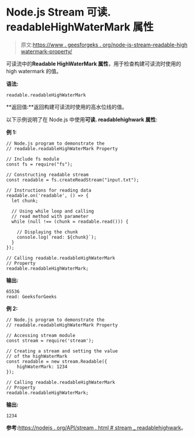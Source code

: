 # Node.js Stream 可读. readableHighWaterMark 属性

> 原文:[https://www . geesforgeks . org/node-js-stream-readable-high watermark-property/](https://www.geeksforgeeks.org/node-js-stream-readable-readablehighwatermark-property/)

可读流中的**Readable HighWaterMark 属性**，用于检查构建可读流时使用的 high watermark 的值。

**语法:**

```
readable.readableHighWaterMark
```

**返回值:**返回构建可读流时使用的高水位线的值。

以下示例说明了在 Node.js 中使用**可读. readablehighwark 属性**:

**例 1:**

```
// Node.js program to demonstrate the     
// readable.readableHighWaterMark Property  

// Include fs module
const fs = require("fs");

// Constructing readable stream
const readable = fs.createReadStream("input.txt");

// Instructions for reading data
readable.on('readable', () => {
  let chunk;

  // Using while loop and calling
  // read method with parameter
  while (null !== (chunk = readable.read())) {

    // Displaying the chunk
    console.log(`read: ${chunk}`);
  }
});

// Calling readable.readableHighWaterMark
// Property
readable.readableHighWaterMark;
```

**输出:**

```
65536
read: GeeksforGeeks

```

**例 2:**

```
// Node.js program to demonstrate the     
// readable.readableHighWaterMark Property

// Accessing stream module
const stream = require('stream');

// Creating a stream and setting the value
// of the highWaterMark
const readable = new stream.Readable({
    highWaterMark: 1234
});

// Calling readable.readableHighWaterMark 
// Property
readable.readableHighWaterMark;
```

**输出:**

```
1234
```

**参考:**[https://nodejs . org/API/stream . html # stream _ readablehighwark](https://nodejs.org/api/stream.html#stream_readable_readablehighwatermark)。